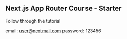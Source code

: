 ## Next.js App Router Course - Starter

Follow through the tutorial

email: user@nextmail.com
password: 123456
